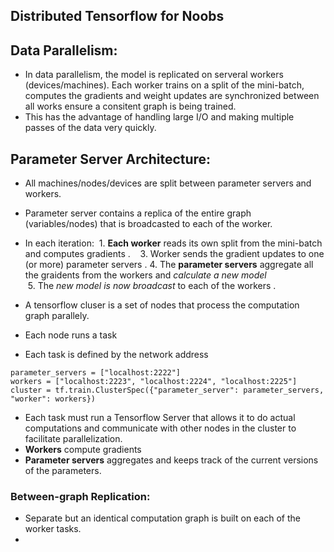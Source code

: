 ## Distributed Tensorflow for Noobs

## Data Parallelism:
- In data parallelism, the model is replicated on serveral workers (devices/machines). Each worker trains on a split of the mini-batch, computes the gradients and weight updates are synchronized between all works ensure a consitent graph is being trained. 
- This has the advantage of handling large I/O and making multiple passes of the data very quickly. 

## Parameter Server Architecture:
- All machines/nodes/devices are split between parameter servers and workers.
- Parameter server contains a replica of the entire graph (variables/nodes) that is broadcasted to each of the worker. 
- In each iteration:
  1. **Each worker** reads its own split from the mini-batch and computes gradients .  
  3. Worker sends the gradient updates to one (or more) parameter servers . 
  4. The **parameter servers** aggregate all the graidents from the workers and *calculate a new model*   
  5. The *new model is now broadcast* to each of the workers . 

- A tensorflow cluser is a set of nodes that process the computation graph parallely.
- Each node runs a task
- Each task is defined by the network address

```
parameter_servers = ["localhost:2222"]
workers = ["localhost:2223", "localhost:2224", "localhost:2225"]
cluster = tf.train.ClusterSpec({"parameter_server": parameter_servers, "worker": workers})
```

- Each task must run a Tensorflow Server that allows it to do actual computations and communicate with other nodes in the cluster to facilitate parallelization. 
- **Workers** compute gradients 
- **Parameter servers** aggregates and keeps track of the current versions of the parameters.

### Between-graph Replication:
- Separate but an identical computation graph is built on each of the worker tasks.
- 
